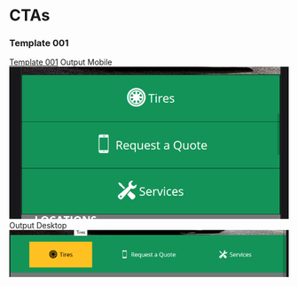 # CTAs
### Template 001
[Template 001](Template-001)
Output Mobile
![Template 001 Mobile](Template-001/t001-mobile.png)
Output Desktop
![Template 001 Desktop](Template-001/t001-desktop.png)